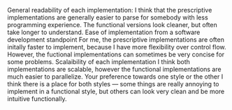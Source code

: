 General readability of each implementation:
I think that the prescriptive implementations are generally easier to parse for somebody with less programming experience. The functional versions look cleaner, but often take longer to understand.
Ease of implementation from a software development standpoint
For me, the prescriptive implementations are often initally faster to implement, because I have more flexibility over control flow. However, the fuctional implementations can sometimes be very concise for some problems.
Scalaibility of each implementation
I think both implementations are scalable, however the functional implementations are much easier to parallelize.
Your preference towards one style or the other
I think there is a place for both styles — some things are really annoying to implement in a functional style, but others can look very clean and be more intuitive functionally.